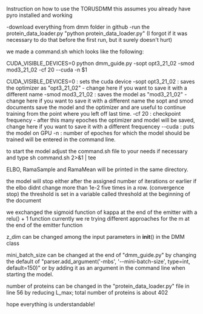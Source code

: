 Instruction on how to use the TORUSDMM
this assumes you already have pyro installed and working

-download everything from dmm folder in github
-run the protein_data_loader.py "python protein_data_loader.py" (I forgot if it was necessary to do that before the first run, but it surely doesn't hurt)

we made a command.sh which looks like the following:

CUDA_VISIBLE_DEVICES=0 python dmm_guide.py -sopt opt3_21_02 -smod mod3_21_02 -cf 20 --cuda -n $1

CUDA_VISIBLE_DEVICES=0 : sets the cuda device
-sopt opt3_21_02 : saves the optimizer as "opt3_21_02" - change here if you want to save it with a different name 
-smod mod3_21_02 : saves the model as "mod3_21_02" - change here if you want to save it with a different name
the sopt and smod documents save the model and the optimizer and are useful to continue training from the point where you left off last time.
-cf 20 : checkpoint frequency - after this many epoches the optimizer and model will be saved, change here if you want to save it with a different frequencey
--cuda : puts the model on GPU
-n : number of epoches for which the model should be trained will be entered in the command line.

to start the model adjust the command.sh file to your needs if necessary
and type 
sh command.sh <number of epoches you want it to train for> 2>&1 | tee <name of the output file>

ELBO, RamaSample and RamaMean will be printed in the same directory.

the model will stop either after the assigned number of iterations or earlier if the elbo didnt change more than 1e-2 five times in a row. (convergence stop) the threshold is set in a variable called threshold at the beginning of the document

we exchanged the sigmoid function of kappa at the end of the emitter with a relu() + 1 function
currently we re trying different approaches for the m at the end of the emitter function

z_dim can be changed among the input parameters in __init__() in the DMM class

mini_batch_size can be changed at the end of "dmm_guide.py" by changing the default of "parser.add_argument('-mbs', '--mini-batch-size', type=int, default=150)" or by adding it as an argument in the command line when starting the model.

number of proteins can be changed in the "protein_data_loader.py" file in line 56 by reducing L_max; total number of proteins is about 402 

hope everything is understandable!
